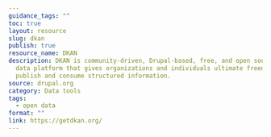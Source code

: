 ```yaml
---
guidance_tags: ""
toc: true
layout: resource
slug: dkan
publish: true
resource_name: DKAN
description: DKAN is community-driven, Drupal-based, free, and open source open
  data platform that gives organizations and individuals ultimate freedom to
  publish and consume structured information.
source: drupal.org
category: Data tools
tags:
  - open data
format: ""
link: https://getdkan.org/
---
```

